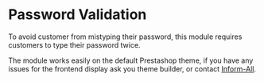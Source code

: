 # Password Validation
To avoid customer from mistyping their password, this module requires customers to type their password twice.

The module works easily on the default Prestashop theme, if you have any issues for the frontend display ask you theme builder, or contact [Inform-All](mailto:info@iform-all.nl).